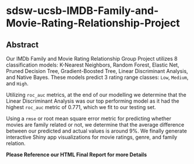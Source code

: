 # sdsw-ucsb-IMDB-Family-and-Movie-Rating-Relationship-Project

## Abstract
Our IMDb Family and Movie Rating Relationship Group Project utilizes 8 classification models: K-Nearest Neighbors, Random Forest, Elastic Net, Pruned Decision Tree, Gradient-Boosted Tree, Linear Discriminant Analysis, and Native Bayes. These models predict 3 rating range classes: `Low`, `Medium`, and `High`. 

Utilizing `roc_auc` metrics, at the end of our modelling we
determine that the Linear Discriminant Analysis was our top performing model as it had the highest `roc_auc` metric of 0.771, which we fit to our testing set. 

Using a `rmse` or root mean square error metric for predicting whether movies are family related or not, we determine that the average difference between our predicted and actual values is around 9%. We finally generate interactive Shiny app visualizations for movie ratings, genre, and family relation. 

**Please Reference our HTML Final Report for more Details**
